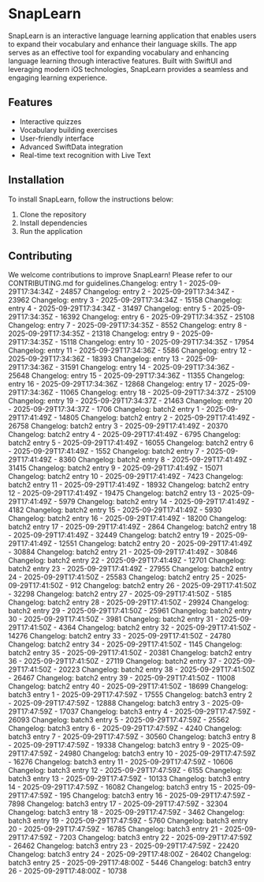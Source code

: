 # SnapLearn

SnapLearn is an interactive language learning application that enables users to expand their vocabulary and enhance their language skills. The app serves as an effective tool for expanding vocabulary and enhancing language learning through interactive features. Built with SwiftUI and leveraging modern iOS technologies, SnapLearn provides a seamless and engaging learning experience.

## Features

- Interactive quizzes
- Vocabulary building exercises
- User-friendly interface
- Advanced SwiftData integration
- Real-time text recognition with Live Text

## Installation

To install SnapLearn, follow the instructions below:

1. Clone the repository
2. Install dependencies
3. Run the application

## Contributing

We welcome contributions to improve SnapLearn! Please refer to our CONTRIBUTING.md for guidelines.Changelog: entry 1 - 2025-09-29T17:34:34Z - 24857
Changelog: entry 2 - 2025-09-29T17:34:34Z - 23962
Changelog: entry 3 - 2025-09-29T17:34:34Z - 15158
Changelog: entry 4 - 2025-09-29T17:34:34Z - 31497
Changelog: entry 5 - 2025-09-29T17:34:35Z - 16392
Changelog: entry 6 - 2025-09-29T17:34:35Z - 25108
Changelog: entry 7 - 2025-09-29T17:34:35Z - 8552
Changelog: entry 8 - 2025-09-29T17:34:35Z - 21318
Changelog: entry 9 - 2025-09-29T17:34:35Z - 15118
Changelog: entry 10 - 2025-09-29T17:34:35Z - 17954
Changelog: entry 11 - 2025-09-29T17:34:36Z - 5586
Changelog: entry 12 - 2025-09-29T17:34:36Z - 18393
Changelog: entry 13 - 2025-09-29T17:34:36Z - 31591
Changelog: entry 14 - 2025-09-29T17:34:36Z - 25648
Changelog: entry 15 - 2025-09-29T17:34:36Z - 11355
Changelog: entry 16 - 2025-09-29T17:34:36Z - 12868
Changelog: entry 17 - 2025-09-29T17:34:36Z - 11065
Changelog: entry 18 - 2025-09-29T17:34:37Z - 25109
Changelog: entry 19 - 2025-09-29T17:34:37Z - 21463
Changelog: entry 20 - 2025-09-29T17:34:37Z - 1706
Changelog: batch2 entry 1 - 2025-09-29T17:41:49Z - 14805
Changelog: batch2 entry 2 - 2025-09-29T17:41:49Z - 26758
Changelog: batch2 entry 3 - 2025-09-29T17:41:49Z - 20370
Changelog: batch2 entry 4 - 2025-09-29T17:41:49Z - 6795
Changelog: batch2 entry 5 - 2025-09-29T17:41:49Z - 16055
Changelog: batch2 entry 6 - 2025-09-29T17:41:49Z - 1552
Changelog: batch2 entry 7 - 2025-09-29T17:41:49Z - 8360
Changelog: batch2 entry 8 - 2025-09-29T17:41:49Z - 31415
Changelog: batch2 entry 9 - 2025-09-29T17:41:49Z - 15071
Changelog: batch2 entry 10 - 2025-09-29T17:41:49Z - 7423
Changelog: batch2 entry 11 - 2025-09-29T17:41:49Z - 18932
Changelog: batch2 entry 12 - 2025-09-29T17:41:49Z - 19475
Changelog: batch2 entry 13 - 2025-09-29T17:41:49Z - 5979
Changelog: batch2 entry 14 - 2025-09-29T17:41:49Z - 4182
Changelog: batch2 entry 15 - 2025-09-29T17:41:49Z - 5930
Changelog: batch2 entry 16 - 2025-09-29T17:41:49Z - 18200
Changelog: batch2 entry 17 - 2025-09-29T17:41:49Z - 2864
Changelog: batch2 entry 18 - 2025-09-29T17:41:49Z - 32449
Changelog: batch2 entry 19 - 2025-09-29T17:41:49Z - 12551
Changelog: batch2 entry 20 - 2025-09-29T17:41:49Z - 30884
Changelog: batch2 entry 21 - 2025-09-29T17:41:49Z - 30846
Changelog: batch2 entry 22 - 2025-09-29T17:41:49Z - 12701
Changelog: batch2 entry 23 - 2025-09-29T17:41:49Z - 27955
Changelog: batch2 entry 24 - 2025-09-29T17:41:50Z - 25583
Changelog: batch2 entry 25 - 2025-09-29T17:41:50Z - 912
Changelog: batch2 entry 26 - 2025-09-29T17:41:50Z - 32298
Changelog: batch2 entry 27 - 2025-09-29T17:41:50Z - 5185
Changelog: batch2 entry 28 - 2025-09-29T17:41:50Z - 29924
Changelog: batch2 entry 29 - 2025-09-29T17:41:50Z - 25961
Changelog: batch2 entry 30 - 2025-09-29T17:41:50Z - 3981
Changelog: batch2 entry 31 - 2025-09-29T17:41:50Z - 4364
Changelog: batch2 entry 32 - 2025-09-29T17:41:50Z - 14276
Changelog: batch2 entry 33 - 2025-09-29T17:41:50Z - 24780
Changelog: batch2 entry 34 - 2025-09-29T17:41:50Z - 1145
Changelog: batch2 entry 35 - 2025-09-29T17:41:50Z - 20381
Changelog: batch2 entry 36 - 2025-09-29T17:41:50Z - 27119
Changelog: batch2 entry 37 - 2025-09-29T17:41:50Z - 20223
Changelog: batch2 entry 38 - 2025-09-29T17:41:50Z - 26467
Changelog: batch2 entry 39 - 2025-09-29T17:41:50Z - 11008
Changelog: batch2 entry 40 - 2025-09-29T17:41:50Z - 18699
Changelog: batch3 entry 1 - 2025-09-29T17:47:59Z - 17555
Changelog: batch3 entry 2 - 2025-09-29T17:47:59Z - 12888
Changelog: batch3 entry 3 - 2025-09-29T17:47:59Z - 17037
Changelog: batch3 entry 4 - 2025-09-29T17:47:59Z - 26093
Changelog: batch3 entry 5 - 2025-09-29T17:47:59Z - 25562
Changelog: batch3 entry 6 - 2025-09-29T17:47:59Z - 4240
Changelog: batch3 entry 7 - 2025-09-29T17:47:59Z - 30560
Changelog: batch3 entry 8 - 2025-09-29T17:47:59Z - 19338
Changelog: batch3 entry 9 - 2025-09-29T17:47:59Z - 24980
Changelog: batch3 entry 10 - 2025-09-29T17:47:59Z - 16276
Changelog: batch3 entry 11 - 2025-09-29T17:47:59Z - 10606
Changelog: batch3 entry 12 - 2025-09-29T17:47:59Z - 6155
Changelog: batch3 entry 13 - 2025-09-29T17:47:59Z - 10133
Changelog: batch3 entry 14 - 2025-09-29T17:47:59Z - 16082
Changelog: batch3 entry 15 - 2025-09-29T17:47:59Z - 195
Changelog: batch3 entry 16 - 2025-09-29T17:47:59Z - 7898
Changelog: batch3 entry 17 - 2025-09-29T17:47:59Z - 32304
Changelog: batch3 entry 18 - 2025-09-29T17:47:59Z - 3462
Changelog: batch3 entry 19 - 2025-09-29T17:47:59Z - 5760
Changelog: batch3 entry 20 - 2025-09-29T17:47:59Z - 16785
Changelog: batch3 entry 21 - 2025-09-29T17:47:59Z - 7203
Changelog: batch3 entry 22 - 2025-09-29T17:47:59Z - 26462
Changelog: batch3 entry 23 - 2025-09-29T17:47:59Z - 22420
Changelog: batch3 entry 24 - 2025-09-29T17:48:00Z - 26402
Changelog: batch3 entry 25 - 2025-09-29T17:48:00Z - 5446
Changelog: batch3 entry 26 - 2025-09-29T17:48:00Z - 10738
